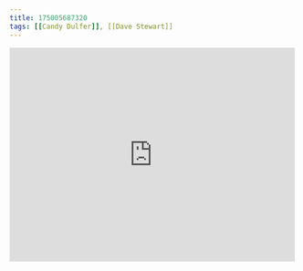 ```yaml
---
title: 175005687320
tags: [[Candy Dulfer]], [[Dave Stewart]]
---
```

<iframe allow="accelerometer; autoplay; clipboard-write; encrypted-media; gyroscope; picture-in-picture" allowfullscreen="" frameborder="0" height="375" id="youtube_iframe" src="https://www.youtube.com/embed/3SfSQ3lQmJw?feature=oembed&amp;enablejsapi=1&amp;origin=https://safe.txmblr.com&amp;wmode=opaque" width="500"></iframe>